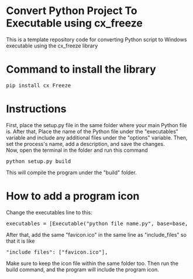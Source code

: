 # Convert Python Project To Executable using cx_freeze
This is a template repository code for converting Python script to Windows executable using the cx_freeze library

# Command to install the library
<pre>pip install cx_Freeze</pre>

# Instructions
First, place the setup.py file in the same folder where your main Python file is. After that, Place the name of the Python file under the "executables" variable and include any additional files under the "options" variable. Then, set the process's name, add a description, and save the changes.<br>
Now, open the terminal in the folder and run this command<br>
<pre>python setup.py build</pre>
This will compile the program under the "build" folder.

# How to add a program icon
Change the executables line to this:
<pre>executables = [Executable("python_file_name.py", base=base, icon="favicon.ico")]</pre>
After that, add the same "favicon.ico" in the same line as "include_files" so that it is like
<pre>"include_files": ["favicon.ico"],</pre>
Make sure to keep the icon file within the same folder too. Then run the build command, and the program will include the program icon.
